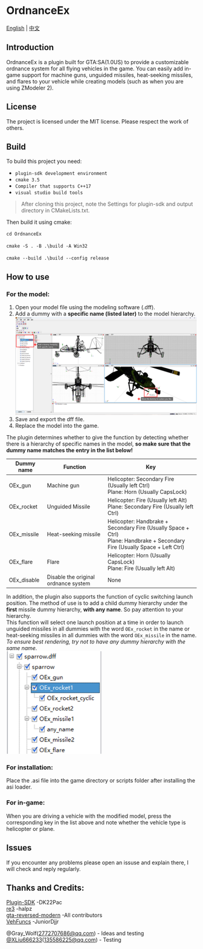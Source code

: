 # OrdnanceEx

[English](./README.md) | [中文](./docs/README.md)

## Introduction
OrdnanceEx is a plugin built for GTA:SA(1.0US) to provide a customizable ordnance system for all flying vehicles in the game. You can easily add in-game support for machine guns, unguided missiles, heat-seeking missiles, and flares to your vehicle while creating models (such as when you are using ZModeler 2).

## License
The project is licensed under the MIT license. Please respect the work of others.

## Build
To build this project you need:  
- `plugin-sdk development environment`  
- `cmake 3.5`  
- `Compiler that supports C++17`  
- `visual studio build tools`

> After cloning this project, note the Settings for plugin-sdk and output directory in CMakeLists.txt.

Then build it using cmake:
``` 
cd OrdnanceEx 

cmake -S . -B .\build -A Win32

cmake --build .\build --config release
```

## How to use
### For the model:

1. Open your model file using the modeling software (.dff).
2. Add a dummy with a **specific name (listed later)** to the model hierarchy.
![](./docs/screenshot1.png)
3. Save and export the dff file.
4. Replace the model into the game.

The plugin determines whether to give the function by detecting whether there is a hierarchy of specific names in the model, **so make sure that the dummy name matches the entry in the list below!**

| Dummy name | Function | Key |
| --- | --- | --- |
| OEx_gun | Machine gun | Helicopter: Secondary Fire (Usually left Ctrl)<br>Plane: Horn (Usually CapsLock) |
| OEx_rocket | Unguided Missile | Helicopter: Fire (Usually left Alt)<br>Plane: Secondary Fire (Usually left Ctrl) |
| OEx_missile | Heat-seeking missile | Helicopter: Handbrake + Secondary Fire (Usually Space + Ctrl)<br>Plane: Handbrake + Secondary Fire (Usually Space + Left Ctrl) |
| OEx_flare | Flare | Helicopter: Horn (Usually CapsLock)<br>Plane: Fire (Usually left Alt) |
| OEx_disable | Disable the original ordnance system | None |

In addition, the plugin also supports the function of cyclic switching launch position. The method of use is to add a child dummy hierarchy under the **first** missile dummy hierarchy, **with any name**. So pay attention to your hierarchy.  
This function will select one launch position at a time in order to launch unguided missiles in all dummies with the word `OEx_rocket` in the name or heat-seeking missiles in all dummies with the word `OEx_missile` in the name.  
_To ensure best rendering, try not to have any dummy hierarchy with the same name._  
![](./docs/screenshot2.png)

### For installation:

Place the .asi file into the game directory or scripts folder after installing the asi loader.

### For in-game:

When you are driving a vehicle with the modified model, press the corresponding key in the list above and note whether the vehicle type is helicopter or plane.

## Issues
If you encounter any problems please open an issuse and explain there, I will check and reply regularly.

## Thanks and Credits:
[Plugin-SDK](https://github.com/DK22Pac/plugin-sdk) -DK22Pac  
[re3](https://github.com/halpz/re3) -halpz  
[gta-reversed-modern](https://github.com/gta-reversed/gta-reversed-modern) -All contributors  
[VehFuncs](https://github.com/JuniorDjjr/VehFuncs/) -JuniorDjjr

@Gray_Wolf(2772707686@qq.com) - Ideas and testing  
[@XLiu666233](https://github.com/XLiu666233)(135586225@qq.com) - Testing